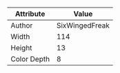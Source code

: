 # 
| Attribute | Value |
| ---  | ---     |
| Author | SixWingedFreak |
| Width | 114 |
| Height | 13 |
| Color Depth | 8 |
